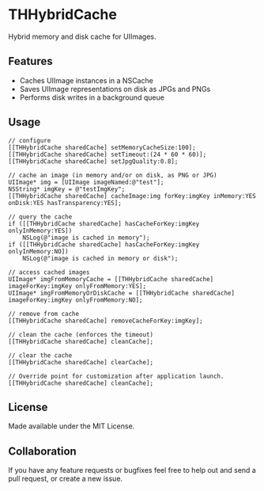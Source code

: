 THHybridCache
=============

Hybrid memory and disk cache for UIImages.

Features
--------

* Caches UIImage instances in a NSCache
* Saves UIImage representations on disk as JPGs and PNGs
* Performs disk writes in a background queue

Usage
-----

	// configure
    [[THHybridCache sharedCache] setMemoryCacheSize:100];
    [[THHybridCache sharedCache] setTimeout:(24 * 60 * 60)];
    [[THHybridCache sharedCache] setJpgQuality:0.8];
    
    // cache an image (in memory and/or on disk, as PNG or JPG)
    UIImage* img = [UIImage imageNamed:@"test"];
    NSString* imgKey = @"testImgKey";
    [[THHybridCache sharedCache] cacheImage:img forKey:imgKey inMemory:YES onDisk:YES hasTransparency:YES];
    
    // query the cache
    if ([[THHybridCache sharedCache] hasCacheForKey:imgKey onlyInMemory:YES])
        NSLog(@"image is cached in memory");
    if ([[THHybridCache sharedCache] hasCacheForKey:imgKey onlyInMemory:NO])
        NSLog(@"image is cached in memory or disk");
    
    // access cached images
    UIImage* imgFromMemoryCache = [[THHybridCache sharedCache] imageForKey:imgKey onlyFromMemory:YES];
    UIImage* imgFromMemoryOrDiskCache = [[THHybridCache sharedCache] imageForKey:imgKey onlyFromMemory:NO];
    
    // remove from cache
    [[THHybridCache sharedCache] removeCacheForKey:imgKey];
    
    // clean the cache (enforces the timeout)
    [[THHybridCache sharedCache] cleanCache];
    
    // clear the cache
    [[THHybridCache sharedCache] clearCache];
    
    // Override point for customization after application launch.
    [[THHybridCache sharedCache] cleanCache];

License
-------

Made available under the MIT License.

Collaboration
-------------

If you have any feature requests or bugfixes feel free to help out and send a pull request, or create a new issue.
